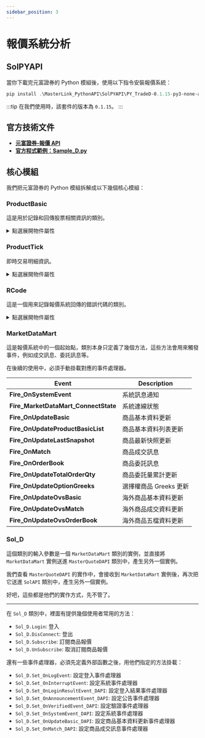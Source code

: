 ```yaml
---
sidebar_position: 3
---
```


# 報價系統分析

## SolPYAPI

當你下載完元富證券的 Python 模組後，使用以下指令安裝報價系統：

```powershell
pip install .\MasterLink_PythonAPI\SolPYAPI\PY_TradeD-0.1.15-py3-none-any.whl
```

:::tip
在我們使用時，該套件的版本為 `0.1.15`。
:::

## 官方技術文件

- [**元富證券-報價 API**](https://mlapi.masterlink.com.tw/web_api/service/document/python-quote)
- [**官方程式範例：Sample_D.py**](https://github.com/DocsaidLab/AutoTraderX/blob/main/MasterLink_PythonAPI/SolPYAPI/Sample_D.py)

## 核心模組

我們把元富證券的 Python 模組拆解成以下幾個核心模組：

### ProductBasic

這是用於記錄和回傳股票相關資訊的類別。

<details>
  <summary>點選展開物件屬性</summary>

    | No. | 欄位名稱                        | 資料類型 | 格式     | 說明                                                                                                                                      |
    | --- | ------------------------------- | -------- | -------- | ----------------------------------------------------------------------------------------------------------------------------------------- |
    | 1   | Exchange                        | str      |          | 交易所(TWSE、TAIFEX)                                                                                                                      |
    | 2   | Symbol                          | str      |          | 商品代號(TWSE、TAIFEX)                                                                                                                    |
    | 3   | Category                        | str      |          | 商品分類(TWSE、TAIFEX)                                                                                                                    |
    | 4   | TodayRefPrice                   | str      |          | 參考價(TAIFEX)                                                                                                                            |
    | 5   | RiseStopPrice                   | str      |          | 漲停價(TWSE、TAIFEX)                                                                                                                      |
    | 6   | FallStopPrice                   | str      |          | 跌停價(TWSE、TAIFEX)                                                                                                                      |
    | 7   | ChineseName                     | str      | UTF-8    | 商品中文名稱(TWSE)                                                                                                                        |
    | 8   | PreTotalMatchQty                | str      |          | 上一交易日成交總量(TWSE、TAIFEX)                                                                                                          |
    | 9   | PreTodayRefPrice                | str      |          | 上一交易日參考價(TWSE、TAIFEX)                                                                                                            |
    | 10  | PreClosePrice                   | str      |          | 上一交易日收盤價(TWSE、TAIFEX)                                                                                                            |
    | 11  | IndustryCategory                | str      |          | 參考"產業別代碼表" 產業別(TWSE)                                                                                                           |
    | 12  | StockCategory                   | str      |          | 參考“證券別代碼表” 證券別(TWSE)                                                                                                           |
    | 13  | BoardRemark                     | str      |          | 板別註記(TWSE)                                                                                                                            |
    | 14  | ClassRemark                     | str      |          | 類股註記(TWSE)                                                                                                                            |
    | 15  | StockAnomalyCode                | str      |          | 參考"股票異常代碼表" 股票異常代碼(TWSE)                                                                                                   |
    | 16  | NonTenParValueRemark            | str      |          | 非 10 元面額註記(TWSE)                                                                                                                    |
    | 17  | AbnormalRecommendationIndicator | str      |          | 異常推介個股註記(TWSE)                                                                                                                    |
    | 18  | AbnormalSecuritiesIndicator     | str      |          | 異常推介個股註記(TWSE)                                                                                                                    |
    | 19  | DayTradingRemark                | str      |          | "0"：預設值 "A"：可先買後賣或先賣後買現股當沖證券 "B"：時表示為 可先買後賣現股當沖證券 SPACE：表示為不可現股當沖證券 可現股當沖註記(TWSE) |
    | 20  | TradingUnit                     | str      |          | 交易單位(TWSE)                                                                                                                            |
    | 21  | TickSize                        | str      |          | 最小跳動單位(TWSE)                                                                                                                        |
    | 22  | prodKind                        | str      |          | 契約種類(TAIFEX)                                                                                                                          |
    | 23  | strikePriceDecimalLocator       | str      |          | 選擇權商品代號之履約價小數位數(TAIFEX)                                                                                                    |
    | 24  | PreTotalTradingAmount           | str      |          | 上一交易日成交總額(TWSE)                                                                                                                  |
    | 25  | DecimalLocator                  | str      |          | 價格小數位數(TAIFEX)                                                                                                                      |
    | 26  | BeginDate                       | str      | YYYYMMDD | 上市日期(TAIFEX)                                                                                                                          |
    | 27  | EndDate                         | str      | YYYYMMDD | 下市日期(TAIFEX)                                                                                                                          |
    | 28  | FlowGroup                       | str      |          | 流程群組(TAIFEX)                                                                                                                          |
    | 29  | DeliveryDate                    | str      | YYYYMMDD | 最後結算日(TAIFEX)                                                                                                                        |
    | 30  | DynamicBanding                  | str      |          | Y:適用, N:不適用 適用動態價格穩定(TAIFEX)                                                                                                 |
    | 31  | ContractSymbol                  | str      |          | 契約代號(TAIFEX)                                                                                                                          |
    | 32  | ContractName                    | str      |          | 契約中文名稱(TAIFEX)                                                                                                                      |
    | 33  | StockID                         | str      |          | 現貨股票代碼(TAIFEX)                                                                                                                      |
    | 34  | StatusCode                      | str      |          | N：正常 P：暫停交易 U：即將上市 狀態碼(TAIFEX)                                                                                            |
    | 35  | Currency                        | str      |          | 幣別(TAIFEX)                                                                                                                              |
    | 36  | AcceptQuoteFlag                 | str      |          | 是否可報價(TAIFEX)                                                                                                                        |
    | 37  | BlockTradeFlag                  | str      |          | Y:可 N:不可 是否可鉅額交易(TAIFEX)                                                                                                        |
    | 38  | ExpiryType                      | str      |          | S:標準 W:週 到期別(TAIFEX)                                                                                                                |
    | 39  | UnderlyingType                  | str      |          | E S:個股 現貨類別(TAIFEX)                                                                                                                 |
    | 40  | MarketCloseGroup                | str      |          | 參考"商品收盤時間群組表" 商品收盤時間群組(TAIFEX)                                                                                         |
    | 41  | EndSession                      | str      |          | 一般交易時段：0 盤後交易時段：1 交易時段(TAIFEX)                                                                                          |
    | 42  | isAfterHours                    | str      |          | 早盤 : 0 午盤: 1 早午盤辨識(TAIFEX)                                                                                                       |

</details>

### ProductTick

即時交易明細資訊。

<details>
    <summary>點選展開物件屬性</summary>

      | No.  | 欄位名稱                   | 資料類型  | 格式          | 說明                                                                                      |
      |------|----------------------------|-----------|---------------|-------------------------------------------------------------------------------------------|
      | 1    | Exchange                   | str       |               | 交易所(TWSE、TAIFEX)                                                                      |
      | 2    | Symbol                     | str       |               | 商品代號(TWSE、TAIFEX)                                                                    |
      | 3    | MatchTime                  | str       | %H:%M:%S.%f   | 成交資料時間(交易所) (TWSE、TAIFEX)                                                       |
      | 4    | OrderBookTime              | str       | %H:%M:%S.%f   | 五檔資料時間(交易所) (TWSE、TAIFEX)                                                       |
      | 5    | TxSeq                      | str       |               | 交易所序號(成交資訊) (TWSE、TAIFEX)                                                       |
      | 6    | ObSeq                      | str       |               | 交易所序號(五檔資訊) (TWSE、TAIFEX)                                                       |
      | 7    | IsTxTrail                  | bool      |               | 0: 非試撮，1: 試撮 是否為成交試撮資料(TWSE、TAIFEX)                                      |
      | 8    | Is5QTrial                  | bool      |               | 0: 非試撮，1: 試撮 是否為五檔試撮資料(TWSE、TAIFEX)                                      |
      | 9    | IsTrail                    | bool      |               | 0: 非試撮，1: 試撮 是否為試撮資料(TWSE、TAIFEX)                                          |
      | 10   | DecimalLocator             | str       |               | 價格欄位小數位數(TAIFEX)                                                                  |
      | 11   | MatchPrice                 | str       |               | 成交價(TWSE、TAIFEX)                                                                      |
      | 12   | MatchQty                   | str       |               | 商品成交量(TAIFEX)                                                                        |
      | 13   | MatchPriceList             | list      |               | 一筆行情, 多筆成交價(TWSE、TAIFEX)                                                        |
      | 14   | MatchQtyList               | list      |               | 一筆行情, 多筆成交量(TWSE、TAIFEX)                                                        |
      | 15   | MatchBuyCount              | str       |               | 累計買進成交筆數(TAIFEX)                                                                  |
      | 16   | MatchSellCount             | str       |               | 累計賣出成交筆數(TAIFEX)                                                                  |
      | 17   | TotalMatchQty              | str       |               | 商品成交總量(TWSE、TAIFEX)                                                                |
      | 18   | TotalTradingAmount         | str       |               | 商品成交總額(TWSE、TAIFEX)                                                                |
      | 19   | TradingUnit                | str       |               | 交易單位(TWSE、TAIFEX)                                                                    |
      | 20   | DayHigh                    | str       |               | 當日最高價(TWSE、TAIFEX)                                                                  |
      | 21   | DayLow                     | str       |               | 當日最低價(TWSE、TAIFEX)                                                                  |
      | 22   | RefPrice                   | str       |               | 參考價(TWSE)                                                                              |
      | 23   | BuyPrice                   | list      |               | 五檔報價(買價) (TWSE、TAIFEX)                                                              |
      | 24   | BuyQty                     | list      |               | 五檔報價(買量) (TWSE、TAIFEX)                                                              |
      | 25   | SellPrice                  | list      |               | 五檔報價(賣價) (TWSE、TAIFEX)                                                              |
      | 26   | SellQty                    | list      |               | 五檔報價(賣量) (TWSE、TAIFEX)                                                              |
      | 27   | AllMarketAmount            | str       |               | 整體市場成交總額(TWSE)                                                                    |
      | 28   | AllMarketVolume            | str       |               | 整體市場成交數量(TWSE)                                                                    |
      | 29   | AllMarketCnt               | str       |               | 整體市場成交筆數(TWSE)                                                                    |
      | 30   | AllMarketBuyCnt            | str       |               | 整體市場委託買進筆數(TWSE)                                                                |
      | 31   | AllMarketSellCnt           | str       |               | 整體市場委託賣出筆數(TWSE)                                                                |
      | 32   | AllMarketBuyQty            | str       |               | 整體市場委託買進數量(TWSE)                                                                |
      | 33   | AllMarketSellQty           | str       |               | 整體市場委託賣出數量(TWSE)                                                                |
      | 34   | IsFixedPriceTransaction    | str       |               | 是否為定盤交易(TWSE)                                                                      |
      | 35   | OpenPrice                  | str       |               | 開盤價(TWSE、TAIFEX)                                                                      |
      | 36   | FirstDerivedBuyPrice       | str       |               | 衍生委託單第一檔買進價格(TAIFEX)                                                          |
      | 37   | FirstDerivedBuyQty         | str       |               | 衍生委託單第一檔買進價格數量(TAIFEX)                                                      |
      | 38   | FirstDerivedSellPrice      | str       |               | 衍生委託單第一檔賣出價格數量(TAIFEX)                                                      |
      | 39   | FirstDerivedSellQty        | str       |               | 衍生委託單第一檔賣出價格數量(TAIFEX)                                                      |
      | 40   | TotalBuyOrder              | str       |               | 買進累計委託筆數(TAIFEX)                                                                  |
      | 41   | TotalBuyQty                | str       |               | 買進累計委託合約數(TAIFEX)                                                                |
      | 42   | TotalSellOrder             | str       |               | 賣出累計委託筆數(TAIFEX)                                                                  |
      | 43   | TotalSellQty               | str       |               | 賣出累計委託合約數(TAIFEX)                                                                |
      | 44   | ClosePrice                 | str       |               | 收盤價(TAIFEX)                                                                            |
      | 45   | SettlePrice                | str       |               | 結算價(TAIFEX)                                                                            |

</details>

### RCode

這是一個用來記錄報價系統回傳的錯誤代碼的類別。

<details>
  <summary>點選展開物件屬性</summary>
| 值    | 名稱                                 | 說明                                      |
|-------|--------------------------------------|-------------------------------------------|
| 0     | OK                                   | 成功                                      |
| 1     | SOLCLIENT_WOULD_BLOCK                | API 呼叫會阻塞，但請求非阻塞模式              |
| 2     | SOLCLIENT_IN_PROGRESS                | API 呼叫正在進行中（非阻塞模式）               |
| 3     | SOLCLIENT_NOT_READY                  | API 無法完成，因為對象未準備好（例如，會話未連接） |
| 4     | SOLCLIENT_EOS                        | 結構化容器上的下一次操作返回了流結束            |
| 5     | SOLCLIENT_NOT_FOUND                  | 在 MAP 中查找命名字段未找到                   |
| 6     | SOLCLIENT_NOEVENT                    | 上下文無事件可處理                           |
| 7     | SOLCLIENT_INCOMPLETE                 | API 呼叫完成了部分但不是所有請求的功能          |
| 8     | SOLCLIENT_ROLLBACK                   | 當交易已回滾時，Commit() 返回此值             |
| 9     | SOLCLIENT_EVENT                      | SolClient 會話事件                          |
| 10    | CLIENT_ALREADY_CONNECTED             | 連線已建立                                  |
| 11    | CLIENT_ALREADY_DISCONNECTED          | 連線已斷線                                  |
| 12    | ANNOUNCEMENT                         | 公告訊息                                    |
| -1    | FAIL                                 | 失敗                                      |
| -2    | CONNECTION_REFUSED                   | 拒絕連線                                    |
| -3    | CONNECTION_FAIL                      | 連線失敗                                    |
| -4    | ALREADY_EXISTS                       | 目標物件已存在                               |
| -5    | NOT_FOUND                            | 目標物件不存在                               |
| -6    | CLIENT_NOT_READY                     | 連線尚未準備好                               |
| -7    | USER_SUBSCRIPTION_LIMIT_EXCEEDED     | 超過訂閱數上限                               |
| -8    | USER_NOT_APPLIED                     | 尚未申請                                    |
| -9    | USER_NOT_VERIFIED                    | 尚未驗證                                    |
| -10   | USER_VERIFICATION_FAIL               | 驗證失敗                                    |
| -11   | SUBSCRIPTION_FAIL                    | 訂閱商品失敗                                 |
| -12   | RECOVERY_FAIL                        | 回補失敗                                    |
| -13   | DOWNLOAD_PRODUCT_FAIL                | 下載基本資料檔失敗                            |
| -14   | MESSAGE_HANDLER_FAIL                 | 訊息處理錯誤                                 |
| -15   | FUNCTION_SUBSCRIPTION_LIMIT_EXCEEDED | 功能訂閱數超過上限                             |
| -16   | USER_NOT_VERIFIED_TWSE               | 尚未驗證 TWSE                                |
| -17   | USER_NOT_VERIFIED_TAIFEX             | 尚未驗證 TAIFEX                              |
| -18   | USER_NOT_VERIFIED_TWSE_TAIFEX        | 尚未驗證 TWSE&TAIFEX                          |
| -9999 | UNKNOWN_ERROR                        | 未知錯誤                                    |

</details>

### MarketDataMart

這是報價系統中的一個起始點，類別本身只定義了幾個方法，這些方法會用來觸發事件，例如成交訊息、委託訊息等。

在後續的使用中，必須手動掛載對應的事件處理器。

| Event                                | Description            |
| ------------------------------------ | ---------------------- |
| **Fire_OnSystemEvent**               | 系統訊息通知           |
| **Fire_MarketDataMart_ConnectState** | 系統連線狀態           |
| **Fire_OnUpdateBasic**               | 商品基本資料更新       |
| **Fire_OnUpdateProductBasicList**    | 商品基本資料列表更新   |
| **Fire_OnUpdateLastSnapshot**        | 商品最新快照更新       |
| **Fire_OnMatch**                     | 商品成交訊息           |
| **Fire_OnOrderBook**                 | 商品委託訊息           |
| **Fire_OnUpdateTotalOrderQty**       | 商品委託量累計更新     |
| **Fire_OnUpdateOptionGreeks**        | 選擇權商品 Greeks 更新 |
| **Fire_OnUpdateOvsBasic**            | 海外商品基本資料更新   |
| **Fire_OnUpdateOvsMatch**            | 海外商品成交資料更新   |
| **Fire_OnUpdateOvsOrderBook**        | 海外商品五檔資料更新   |

### Sol_D

這個類別的輸入參數是一個 `MarketDataMart` 類別的實例，並直接將 `MarketDataMart` 實例送進 `MasterQuoteDAPI` 類別中，產生另外一個實例。

我們查看 `MasterQuoteDAPI` 的實作中，會接收到 `MarketDataMart` 實例後，再次把它送進 `SolAPI` 類別中，產生另外一個實例。

好吧，這些都是他們的實作方式，先不管了。

---

在 `Sol_D` 類別中，裡面有提供幾個使用者常用的方法：

- `Sol_D.Login`: 登入
- `Sol_D.DisConnect`: 登出
- `Sol_D.Subscribe`: 訂閱商品報價
- `Sol_D.UnSubscribe`: 取消訂閱商品報價

還有一些事件處理器，必須先定義外部函數之後，用他們指定的方法掛載：

- `Sol_D.Set_OnLogEvent`: 設定登入事件處理器
- `Sol_D.Set_OnInterruptEvent`: 設定系統事件處理器
- `Sol_D.Set_OnLoginResultEvent_DAPI`: 設定登入結果事件處理器
- `Sol_D.Set_OnAnnouncementEvent_DAPI`: 設定公告事件處理器
- `Sol_D.Set_OnVerifiedEvent_DAPI`: 設定驗證事件處理器
- `Sol_D.Set_OnSystemEvent_DAPI`: 設定系統事件處理器
- `Sol_D.Set_OnUpdateBasic_DAPI`: 設定商品基本資料更新事件處理器
- `Sol_D.Set_OnMatch_DAPI`: 設定商品成交訊息事件處理器
